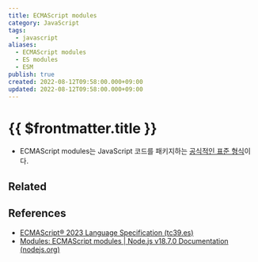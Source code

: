 ```yaml
---
title: ECMAScript modules
category: JavaScript
tags:
  - javascript
aliases:
  - ECMAScript modules
  - ES modules
  - ESM
publish: true
created: 2022-08-12T09:58:00.000+09:00
updated: 2022-08-12T09:58:00.000+09:00
---
```


# {{ $frontmatter.title }}

- ECMAScript modules는 JavaScript 코드를 패키지하는 [공식적인 표준 형식](https://tc39.es/ecma262/#sec-modules)이다.

## Related

## References

- [ECMAScript® 2023 Language Specification (tc39.es)](https://tc39.es/ecma262/#sec-modules)
- [Modules: ECMAScript modules | Node.js v18.7.0 Documentation (nodejs.org)](https://nodejs.org/api/esm.html)
